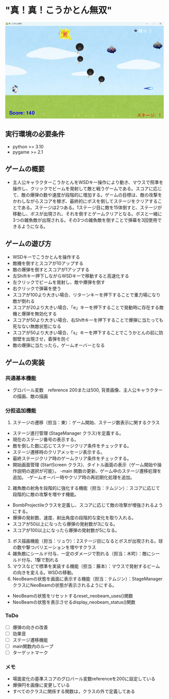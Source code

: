 # "真！真！こうかとん無双"
![title](fig/screen_shot.png)

## 実行環境の必要条件
* python >= 3.10
* pygame >= 2.1

## ゲームの概要
* 主人公キャラクターこうかとんをWSDキー操作により動き、マウスで照準を操作し、クリックでビームを発射して敵と戦うゲームである。スコアに応じて、敵の爆弾の数や速度が段階的に増加する。ゲームの目標は、敵の攻撃をかわしながらスコアを稼ぎ、最終的にボスを倒してステージをクリアすることである。ステージは2つある。1ステージ目に敵を15体倒すと、ステージが移動し、ボスが出現され、それを倒すとゲームクリアとなる。ボスと一緒に3つの雑魚敵が出現される。その3つの雑魚敵を倒すことで弾幕を3回使用できるようになる。

## ゲームの遊び方
* WSDキーでこうかとんを操作する
* 敵機を倒すとスコアが10アップする
* 敵の爆弾を倒すとスコアが1アップする
* 左Shiftキー押下しながらWSDキーで移動すると高速化する
* 左クリックでビームを発射し、敵や爆弾を倒す
* 右クリックで弾幕を使う
* スコアが100より大きい場合、リターンキーを押下することで重力場になり敵が倒れる
* スコアが20より大きい場合、「e」キーを押下することで発動時に存在する敵機と爆弾を無効化する
* スコアが50より大きい場合、右Shiftキーを押下することで爆弾に当たっても死なない無敵状態になる
* スコアが50より大きい場合、「s」キーを押下することでこうかとんの前に防御壁を出現させ，着弾を防ぐ
* 敵の爆弾に当たったら，ゲームオーバーとなる

## ゲームの実装
### 共通基本機能
* グロバール変数　reference 200または500, 背景画像、主人公キャラクターの描画、敵の描画

### 分担追加機能
1. ステージの遷移（担当：東）：ゲーム開始、ステージ数表示に関するクラス
- ステージ進行管理 (StageManager クラス)を定義する。
- 現在のステージ番号の表示する。
- 敵を倒した数に応じてステージクリア条件をチェックする。
- ステージ遷移時のクリアメッセージ表示する。
- 最終ステージクリア時のゲームクリア条件をチェックする。
- 開始画面管理 (StartScreen クラス)、タイトル画面の表示（ゲーム開始や操作説明の選択が可能）。
-main 関数の更新、ゲーム中のステージ遷移処理を追加。
-ゲームオーバー時やクリア時の再初期化処理を追加。
2. 雑魚敵の射角を段階的に強化する機能（担当：テムジン）：スコアに応じて段階的に敵の攻撃を増やす機能。
- BombProjectileクラスを定義し、スコアに応じて敵の攻撃が増強されるようにする。
- 爆弾の発射数、速度、射出角度の段階的な変化を取り入れる。
- スコアが50以上になったら爆弾の発射数が3になる。
- スコアが100以上になったら爆弾の発射数が5になる。
3. ボス描画機能（担当：リュウ）：2ステージ目になるとボスが出現される。球の数や撃つバリエーションを増やすクラス
4. 雑魚敵にシールド付与、一定のダメージで割れる（担当：木町）：敵にシールド付与、1撃で割れる
5. マウスなどで標準を実装する機能（担当：藤本）：マウスで発射するビームの向きを変える。WSDの移動。
6. NeoBeamの状態を画面に表示する機能（担当：テムジン）：StageManager クラスにNeoBeamの状態が表示されるようにする。
- NeoBeamの状態をリセットするreset_neobeam_uses()関数
- NeoBeamの状態を表示させるdisplay_neobeam_status()関数
  
### ToDo
- [ ] 爆弾の向きの改善
- [ ] 効果音
- [ ] ステージ遷移機能
- [ ] main関数内のループ
- [ ] ターゲットマーク

### メモ
* 場面変化の基準スコアのグロバール変数referenceを200に設定している
* 爆弾円を画像に変更している
* すべてのクラスに関係する関数は，クラスの外で定義してある
